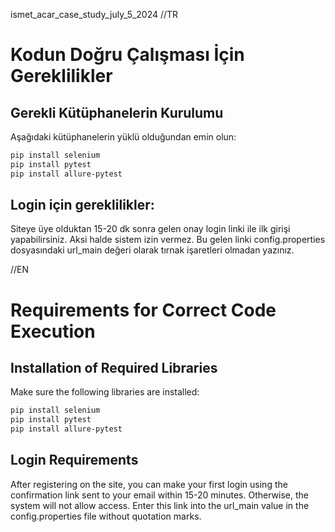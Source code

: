 ismet_acar_case_study_july_5_2024
//TR

# Kodun Doğru Çalışması İçin Gereklilikler

## Gerekli Kütüphanelerin Kurulumu

Aşağıdaki kütüphanelerin yüklü olduğundan emin olun:

```bash
pip install selenium
pip install pytest
pip install allure-pytest
```

## Login için gereklilikler:

Siteye üye olduktan 15-20 dk sonra gelen onay login linki ile ilk girişi yapabilirsiniz. Aksi halde sistem izin vermez. Bu gelen linki config.properties dosyasındaki url_main değeri olarak tırnak işaretleri olmadan yazınız.

//EN

# Requirements for Correct Code Execution

## Installation of Required Libraries

Make sure the following libraries are installed:

```bash
pip install selenium
pip install pytest
pip install allure-pytest
```

## Login Requirements

After registering on the site, you can make your first login using the confirmation link sent to your email within 15-20 minutes. Otherwise, the system will not allow access. Enter this link into the url_main value in the config.properties file without quotation marks.
